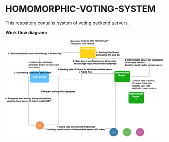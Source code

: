 # HOMOMORPHIC-VOTING-SYSTEM
This repository contains system of voting backend servers.

**Work flow diagram:**

![Alt text](diagram.png?raw=true "Work-flow diagram:")
